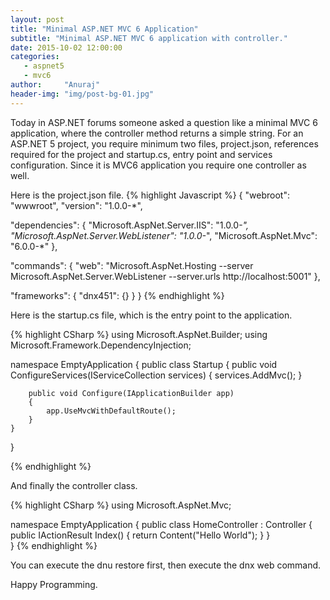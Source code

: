 ```yaml
---
layout: post
title: "Minimal ASP.NET MVC 6 Application"
subtitle: "Minimal ASP.NET MVC 6 application with controller."
date: 2015-10-02 12:00:00
categories: 
   - aspnet5
   - mvc6
author:     "Anuraj"
header-img: "img/post-bg-01.jpg"
---
```

Today in ASP.NET forums someone asked a question like a minimal MVC 6 application, where the controller method returns a simple string. For an ASP.NET 5 project, you require minimum two files, project.json, references required for the project and startup.cs, entry point and services configuration. Since it is MVC6 application you require one controller as well. 

Here is the project.json file.
{% highlight Javascript %}
{
  "webroot": "wwwroot",
  "version": "1.0.0-*",

  "dependencies": {
    "Microsoft.AspNet.Server.IIS": "1.0.0-*",
    "Microsoft.AspNet.Server.WebListener": "1.0.0-*",
    "Microsoft.AspNet.Mvc": "6.0.0-*"
  },

  "commands": {
    "web": "Microsoft.AspNet.Hosting --server Microsoft.AspNet.Server.WebListener --server.urls http://localhost:5001"
  },

  "frameworks": {
    "dnx451": {}
  }
}
{% endhighlight %} 

Here is the startup.cs file, which is the entry point to the application.

{% highlight CSharp %}
using Microsoft.AspNet.Builder;
using Microsoft.Framework.DependencyInjection;

namespace EmptyApplication
{
    public class Startup
    {
        public void ConfigureServices(IServiceCollection services)
        {
            services.AddMvc();
        }

        public void Configure(IApplicationBuilder app)
        {
            app.UseMvcWithDefaultRoute();
        }
    }
}

{% endhighlight %}

And finally the controller class.

{% highlight CSharp %}
using Microsoft.AspNet.Mvc;

namespace EmptyApplication
{
	public class HomeController : Controller
	{
		public IActionResult Index()
		{
			return Content("Hello World");
		} 
	}		
}
{% endhighlight %}

You can execute the dnu restore first, then execute the dnx web command. 

Happy Programming.